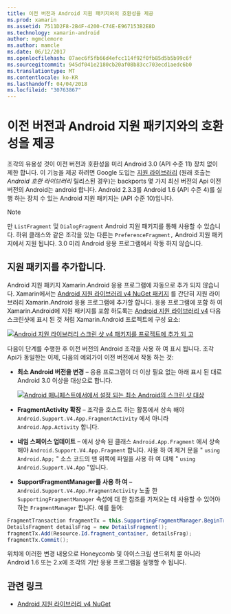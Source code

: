 ```yaml
---
title: 이전 버전과 Android 지원 패키지와의 호환성을 제공
ms.prod: xamarin
ms.assetid: 7511D2F8-2B4F-4200-C74E-E967153B2E8D
ms.technology: xamarin-android
author: mgmclemore
ms.author: mamcle
ms.date: 06/12/2017
ms.openlocfilehash: 07aec6f5fb66d4efcc114f92f0fb85d5b5b99c6f
ms.sourcegitcommit: 945df041e2180cb20af08b83cc703ecd1aedc6b0
ms.translationtype: MT
ms.contentlocale: ko-KR
ms.lasthandoff: 04/04/2018
ms.locfileid: "30763867"
---
```

# <a name="providing-backwards-compatibility-with-the-android-support-package"></a>이전 버전과 Android 지원 패키지와의 호환성을 제공

조각의 유용성 것이 이전 버전과 호환성을 미리 Android 3.0 (API 수준 11) 장치 없이 제한 합니다. 이 기능을 제공 하려면 Google 도입는 [지원 라이브러리](http://developer.android.com/sdk/compatibility-library.html) (원래 호출는 *Android 호환 라이브러리* 릴리스된 경우)는 backports 몇 가지 최신 버전의 Api 이전 버전의 Android는 android 합니다. Android 2.3.3를 Android 1.6 (API 수준 4)를 실행 하는 장치 수 있는 Android 지원 패키지는 (API 수준 10)입니다.

> [!NOTE]
> 만 `ListFragment` 및 `DialogFragment` Android 지원 패키지를 통해 사용할 수 있습니다. 하위 클래스와 같은 조각을 있는 다른는 `PreferenceFragment,` Android 지원 패키지에서 지원 됩니다. 3.0 미리 Android 응용 프로그램에서 작동 하지 않습니다. 


## <a name="adding-the-support-package"></a>지원 패키지를 추가합니다.

Android 지원 패키지 Xamarin.Android 응용 프로그램에 자동으로 추가 되지 않습니다. Xamarin에서는 [Android 지원 라이브러리 v4 NuGet 패키지](https://www.nuget.org/packages/Xamarin.Android.Support.v4/) 를 간단히 지원 라이브러리 Xamarin.Android 응용 프로그램에 추가할 합니다. 응용 프로그램에 포함 하 여 Xamarin.Android에 지원 패키지를 포함 하도록는 [Android 지원 라이브러리 v4](https://www.nuget.org/packages/Xamarin.Android.Support.v4/) 다음 스크린샷에 표시 된 것 처럼 Xamarin.Android 프로젝트에 구성 요소: 

[![Android 지원 라이브러리 스크린 샷 v4 패키지를 프로젝트에 추가 되 고](providing-backwards-compatibility-images/02-sml.png)](providing-backwards-compatibility-images/02.png#lightbox)

다음이 단계를 수행한 후 이전 버전의 Android 조각을 사용 하 여 표시 됩니다. 조각 Api가 동일한는 이제, 다음의 예외가이 이전 버전에서 작동 하는 것: 

-   **최소 Android 버전을 변경** &ndash; 응용 프로그램이 더 이상 필요 없는 아래 표시 된 대로 Android 3.0 이상을 대상으로 합니다. 

    [![Android 매니페스트에서에서 설정 되는 최소 Android의 스크린 샷 대상](providing-backwards-compatibility-images/03-sml.png)](providing-backwards-compatibility-images/03.png#lightbox)

-   **FragmentActivity 확장** &ndash; 조각을 호스트 하는 활동에서 상속 해야 `Android.Support.V4.App.FragmentActivity` 에서 아니라 `Android.App.Activity` 합니다. 

-   **네임 스페이스 업데이트** &ndash; 에서 상속 된 클래스 `Android.App.Fragment` 에서 상속 해야 `Android.Support.V4.App.Fragment` 합니다. 사용 하 여 제거 문을 " `using Android.App;` " 소스 코드의 맨 위쪽에 파일을 사용 하 여 대체 " `using Android.Support.V4.App` "입니다. 

-   **SupportFragmentManager를 사용 하 여** &ndash; `Android.Support.V4.App.FragmentActivity` 노출 한 `SupportingFragmentManager` 속성에 대 한 참조를 가져오는 데 사용할 수 있어야 하는 `FragmentManager` 합니다. 예를 들어: 

```csharp
FragmentTransaction fragmentTx = this.SupportingFragmentManager.BeginTransaction();
DetailsFragment detailsFrag = new DetailsFragment();
fragmentTx.Add(Resource.Id.fragment_container, detailsFrag);
fragmentTx.Commit();
```

위치에 이러한 변경 내용으로 Honeycomb 및 아이스크림 샌드위치 뿐 아니라 Android 1.6 또는 2.x에 조각의 기반 응용 프로그램을 실행할 수 됩니다. 


## <a name="related-links"></a>관련 링크

- [Android 지원 라이브러리 v4 NuGet](https://www.nuget.org/packages/Xamarin.Android.Support.v4/)
